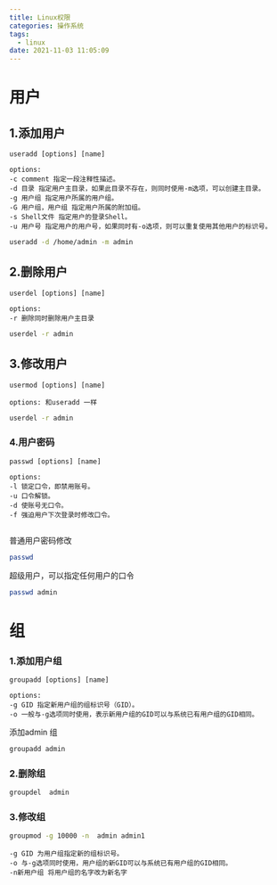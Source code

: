 ```yaml
---
title: Linux权限
categories: 操作系统
tags:
  - linux
date: 2021-11-03 11:05:09
---
```


# 用户

## 1.添加用户

```text
useradd [options] [name]

options:
-c comment 指定一段注释性描述。
-d 目录 指定用户主目录，如果此目录不存在，则同时使用-m选项，可以创建主目录。
-g 用户组 指定用户所属的用户组。
-G 用户组，用户组 指定用户所属的附加组。
-s Shell文件 指定用户的登录Shell。
-u 用户号 指定用户的用户号，如果同时有-o选项，则可以重复使用其他用户的标识号。

```
```bash
useradd -d /home/admin -m admin
```

## 2.删除用户
```text
userdel [options] [name]

options:
-r 删除同时删除用户主目录

```
```bash
userdel -r admin
```

## 3.修改用户
```text
usermod [options] [name]

options: 和useradd 一样
```
```bash
userdel -r admin
```

### 4.用户密码

```text
passwd [options] [name]

options:
-l 锁定口令，即禁用账号。
-u 口令解锁。
-d 使账号无口令。
-f 强迫用户下次登录时修改口令。


```
普通用户密码修改
```bash
passwd
```
超级用户，可以指定任何用户的口令
```bash
passwd admin 
```

# 组

### 1.添加用户组

```text
groupadd [options] [name]

options:
-g GID 指定新用户组的组标识号（GID）。
-o 一般与-g选项同时使用，表示新用户组的GID可以与系统已有用户组的GID相同。

```
添加admin 组
```bash
groupadd admin
```

### 2.删除组
```bash
groupdel  admin 
```

### 3.修改组
```bash
groupmod -g 10000 -n  admin admin1 
```

```text
-g GID 为用户组指定新的组标识号。
-o 与-g选项同时使用，用户组的新GID可以与系统已有用户组的GID相同。
-n新用户组 将用户组的名字改为新名字
```